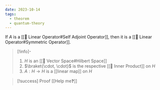 ```yaml
---
date: 2023-10-14
tags:
  - theorem
  - quantum-theory
---
```

If $A$ is a [[📘 Linear Operator#Self Adjoint Operator]], then it is a [[📘 Linear Operator#Symmetric Operator]].

>[!info]-
> 1. $H$ is an [[📘 Vector Space#Hilbert Space]]
> 2. $\braket{\cdot, \cdot}$ is the respective [[📘 Inner Product]] on $H$
> 3. $A: H \rightarrow H$ is a [[linear map]] on $H$

>[!success] Proof
> [[Help me❓]]
